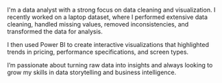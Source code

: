 I'm a data analyst with a strong focus on data cleaning and visualization. I recently worked on a laptop dataset, where I performed extensive data cleaning, handled missing values, removed inconsistencies, and transformed the data for analysis.

I then used Power BI to create interactive visualizations that highlighted trends in pricing, performance specifications, and screen types.

I’m passionate about turning raw data into insights and always looking to grow my skills in data storytelling and business intelligence.
